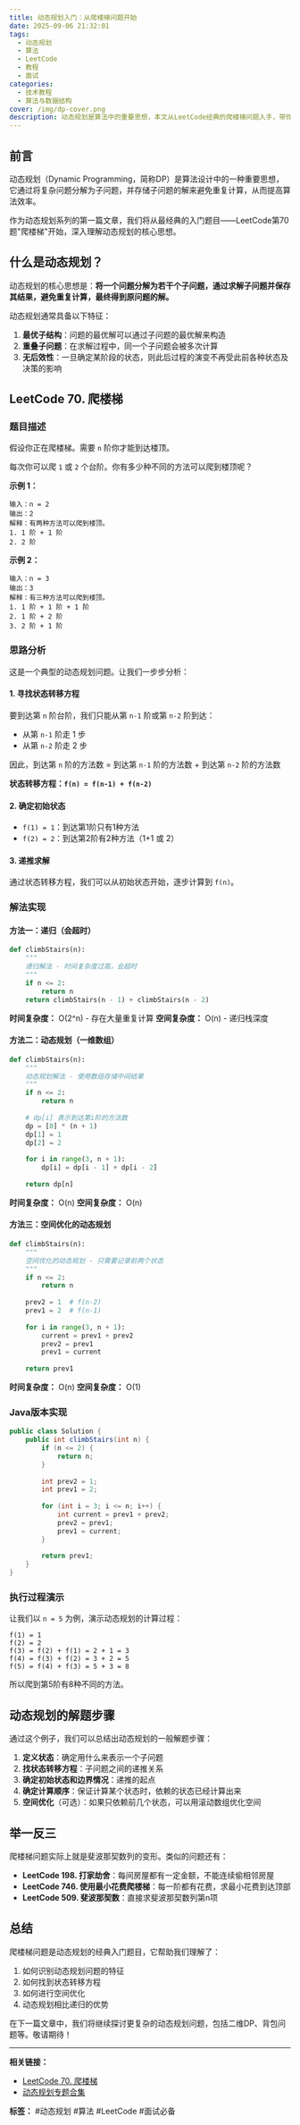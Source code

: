 ```yaml
---
title: 动态规划入门：从爬楼梯问题开始
date: 2025-09-06 21:32:01
tags:
  - 动态规划
  - 算法
  - LeetCode
  - 教程
  - 面试
categories:
  - 技术教程
  - 算法与数据结构
cover: /img/dp-cover.png
description: 动态规划是算法中的重要思想，本文从LeetCode经典的爬楼梯问题入手，带你轻松理解动态规划的核心思想和解题方法。
---
```


## 前言

动态规划（Dynamic Programming，简称DP）是算法设计中的一种重要思想，它通过将复杂问题分解为子问题，并存储子问题的解来避免重复计算，从而提高算法效率。

作为动态规划系列的第一篇文章，我们将从最经典的入门题目——LeetCode第70题"爬楼梯"开始，深入理解动态规划的核心思想。

<!-- more -->

## 什么是动态规划？

动态规划的核心思想是：**将一个问题分解为若干个子问题，通过求解子问题并保存其结果，避免重复计算，最终得到原问题的解。**

动态规划通常具备以下特征：

1. **最优子结构**：问题的最优解可以通过子问题的最优解来构造
2. **重叠子问题**：在求解过程中，同一个子问题会被多次计算
3. **无后效性**：一旦确定某阶段的状态，则此后过程的演变不再受此前各种状态及决策的影响

## LeetCode 70. 爬楼梯

### 题目描述

假设你正在爬楼梯。需要 `n` 阶你才能到达楼顶。

每次你可以爬 `1` 或 `2` 个台阶。你有多少种不同的方法可以爬到楼顶呢？

**示例 1：**

```text
输入：n = 2
输出：2
解释：有两种方法可以爬到楼顶。
1. 1 阶 + 1 阶
2. 2 阶
```

**示例 2：**

```text
输入：n = 3
输出：3
解释：有三种方法可以爬到楼顶。
1. 1 阶 + 1 阶 + 1 阶
2. 1 阶 + 2 阶
3. 2 阶 + 1 阶
```

### 思路分析

这是一个典型的动态规划问题。让我们一步步分析：

#### 1. 寻找状态转移方程

要到达第 `n` 阶台阶，我们只能从第 `n-1` 阶或第 `n-2` 阶到达：

- 从第 `n-1` 阶走 1 步
- 从第 `n-2` 阶走 2 步

因此，到达第 `n` 阶的方法数 = 到达第 `n-1` 阶的方法数 + 到达第 `n-2` 阶的方法数

**状态转移方程：`f(n) = f(n-1) + f(n-2)`**

#### 2. 确定初始状态

- `f(1) = 1`：到达第1阶只有1种方法
- `f(2) = 2`：到达第2阶有2种方法（1+1 或 2）

#### 3. 递推求解

通过状态转移方程，我们可以从初始状态开始，逐步计算到 `f(n)`。

### 解法实现

#### 方法一：递归（会超时）

```python
def climbStairs(n):
    """
    递归解法 - 时间复杂度过高，会超时
    """
    if n <= 2:
        return n
    return climbStairs(n - 1) + climbStairs(n - 2)
```

**时间复杂度：** O(2^n) - 存在大量重复计算
**空间复杂度：** O(n) - 递归栈深度

#### 方法二：动态规划（一维数组）

```python
def climbStairs(n):
    """
    动态规划解法 - 使用数组存储中间结果
    """
    if n <= 2:
        return n
    
    # dp[i] 表示到达第i阶的方法数
    dp = [0] * (n + 1)
    dp[1] = 1
    dp[2] = 2
    
    for i in range(3, n + 1):
        dp[i] = dp[i - 1] + dp[i - 2]
    
    return dp[n]
```

**时间复杂度：** O(n)
**空间复杂度：** O(n)

#### 方法三：空间优化的动态规划

```python
def climbStairs(n):
    """
    空间优化的动态规划 - 只需要记录前两个状态
    """
    if n <= 2:
        return n
    
    prev2 = 1  # f(n-2)
    prev1 = 2  # f(n-1)
    
    for i in range(3, n + 1):
        current = prev1 + prev2
        prev2 = prev1
        prev1 = current
    
    return prev1
```

**时间复杂度：** O(n)
**空间复杂度：** O(1)

### Java版本实现

```java
public class Solution {
    public int climbStairs(int n) {
        if (n <= 2) {
            return n;
        }
        
        int prev2 = 1;
        int prev1 = 2;
        
        for (int i = 3; i <= n; i++) {
            int current = prev1 + prev2;
            prev2 = prev1;
            prev1 = current;
        }
        
        return prev1;
    }
}
```

### 执行过程演示

让我们以 `n = 5` 为例，演示动态规划的计算过程：

```text
f(1) = 1
f(2) = 2
f(3) = f(2) + f(1) = 2 + 1 = 3
f(4) = f(3) + f(2) = 3 + 2 = 5
f(5) = f(4) + f(3) = 5 + 3 = 8
```

所以爬到第5阶有8种不同的方法。

## 动态规划的解题步骤

通过这个例子，我们可以总结出动态规划的一般解题步骤：

1. **定义状态**：确定用什么来表示一个子问题
2. **找状态转移方程**：子问题之间的递推关系
3. **确定初始状态和边界情况**：递推的起点
4. **确定计算顺序**：保证计算某个状态时，依赖的状态已经计算出来
5. **空间优化**（可选）：如果只依赖前几个状态，可以用滚动数组优化空间

## 举一反三

爬楼梯问题实际上就是斐波那契数列的变形。类似的问题还有：

- **LeetCode 198. 打家劫舍**：每间房屋都有一定金额，不能连续偷相邻房屋
- **LeetCode 746. 使用最小花费爬楼梯**：每一阶都有花费，求最小花费到达顶部
- **LeetCode 509. 斐波那契数**：直接求斐波那契数列第n项

## 总结

爬楼梯问题是动态规划的经典入门题目，它帮助我们理解了：

1. 如何识别动态规划问题的特征
2. 如何找到状态转移方程
3. 如何进行空间优化
4. 动态规划相比递归的优势

在下一篇文章中，我们将继续探讨更复杂的动态规划问题，包括二维DP、背包问题等。敬请期待！

---

**相关链接：**

- [LeetCode 70. 爬楼梯](https://leetcode.cn/problems/climbing-stairs/)
- [动态规划专题合集](/)

**标签：** #动态规划 #算法 #LeetCode #面试必备
